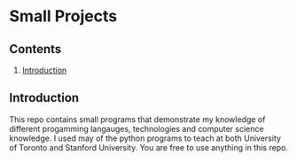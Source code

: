 # Small Projects

## Contents
1. [Introduction](#introduction)

## Introduction
This repo contains small programs that demonstrate my knowledge of different progamming langauges, technologies and computer science knowledge. I used may of the python programs to teach at both University of Toronto and Stanford University. You are free to use anything in this repo. 
